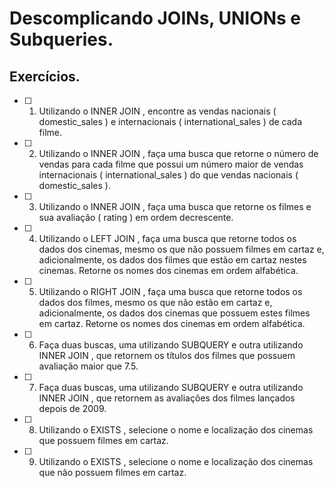 # Descomplicando JOINs, UNIONs e Subqueries.
## Exercícios.

-  [ ] 1. Utilizando o INNER JOIN , encontre as vendas nacionais ( domestic_sales ) e internacionais ( international_sales ) de cada filme.
-  [ ] 2. Utilizando o INNER JOIN , faça uma busca que retorne o número de vendas para cada filme que possui um número maior de vendas internacionais ( international_sales ) do que vendas nacionais ( domestic_sales ).
-  [ ] 3. Utilizando o INNER JOIN , faça uma busca que retorne os filmes e sua avaliação ( rating ) em ordem decrescente.
-  [ ] 4. Utilizando o LEFT JOIN , faça uma busca que retorne todos os dados dos cinemas, mesmo os que não possuem filmes em cartaz e, adicionalmente, os dados dos filmes que estão em cartaz nestes cinemas. Retorne os nomes dos cinemas em ordem alfabética.
-  [ ] 5. Utilizando o RIGHT JOIN , faça uma busca que retorne todos os dados dos filmes, mesmo os que não estão em cartaz e, adicionalmente, os dados dos cinemas que possuem estes filmes em cartaz. Retorne os nomes dos cinemas em ordem alfabética.
-  [ ] 6. Faça duas buscas, uma utilizando SUBQUERY e outra utilizando INNER JOIN , que retornem os títulos dos filmes que possuem avaliação maior que 7.5.
-  [ ] 7. Faça duas buscas, uma utilizando SUBQUERY e outra utilizando INNER JOIN , que retornem as avaliações dos filmes lançados depois de 2009.
-  [ ] 8. Utilizando o EXISTS , selecione o nome e localização dos cinemas que possuem filmes em cartaz.
-  [ ] 9. Utilizando o EXISTS , selecione o nome e localização dos cinemas que não possuem filmes em cartaz. 
